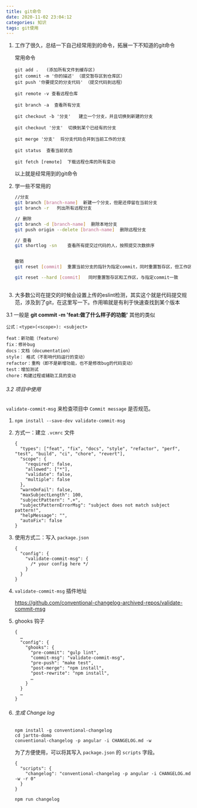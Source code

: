 ```yaml
---
title: git命令
date: 2020-11-02 23:04:12
categories: 知识
tags: git使用
---
```


1. 工作了很久，总结一下自己经常用到的命令，拓展一下不知道的git命令

   常用命令

   ```
   git add .   (添加所有文件到缓存区)
   git commit -m '你的描述' （提交暂存区到仓库区）
   git push '你要提交的分支代码' （提交代码到远程）
   
   git remote -v 查看远程仓库
   
   git branch -a  查看所有分支
   
   git checkout -b '分支'   建立一个分支，并且切换到新建的分支
   
   git checkout '分支'  切换到某个已经有的分支
   
   git merge '分支'  将分支代码合并到当前工作的分支
   
   git status  查看当前状态
   
   git fetch [remote]  下载远程仓库的所有变动
   ```

   以上就是经常用到的git命令

2. 学一些不常用的

   ```bash
   //分支
   git branch [branch-name]  新建一个分支，但是还停留在当前分支
   git branch -r   列出所有远程分支
   
   // 删除
   git branch -d [branch-name]  删除本地分支
   git push origin --delete [branch-name]  删除远程分支
   
   // 查看
   git shortlog -sn    查看所有提交过代码的人，按照提交次数排序
   
   
   撤销
   git reset [commit]  重置当前分支的指针为指定commit，同时重置暂存区，但工作区不变
   
   git reset --hard [commit]   同时重置暂存区和工作区，与指定commit一致
    
   ```

3.  大多数公司在提交的时候会设置上传的eslint检测，其实这个就是代码提交规范，涉及到了git，在这里写一下。作用嘛就是有利于快速查找到某个版本

   3.1 一般是 **git commit -m 'feat:做了什么样子的功能'**  其他的类似

   ```
   公式：<type>(<scope>): <subject>
   
   feat：新功能（feature）
   fix：修补bug
   docs：文档（documentation）
   style： 格式（不影响代码运行的变动）
   refactor：重构（即不是新增功能，也不是修改bug的代码变动）
   test：增加测试
   chore：构建过程或辅助工具的变动
   ```

   ###### 3.2 项目中使用

   `validate-commit-msg`  来检查项目中 `Commit message` 是否规范。

   1. ```
      npm install --save-dev validate-commit-msg
      ```

   2. 方式一：建立 `.vcmrc` 文件

      ```
      {
        "types": ["feat", "fix", "docs", "style", "refactor", "perf", "test", "build", "ci", "chore", "revert"],
        "scope": {
          "required": false,
          "allowed": ["*"],
          "validate": false,
          "multiple": false
        },
        "warnOnFail": false,
        "maxSubjectLength": 100,
        "subjectPattern": ".+",
        "subjectPatternErrorMsg": "subject does not match subject pattern!",
        "helpMessage": "",
        "autoFix": false
      }
      ```

   3. 使用方式二：写入 `package.json`

      ```
      {
        "config": {
          "validate-commit-msg": {
            /* your config here */
          }
        }
      }
      ```

   4. `validate-commit-msg` 插件地址

      https://github.com/conventional-changelog-archived-repos/validate-commit-msg

   5. ghooks 钩子

      ```
      {
        …
        "config": {
          "ghooks": {
            "pre-commit": "gulp lint",
            "commit-msg": "validate-commit-msg",
            "pre-push": "make test",
            "post-merge": "npm install",
            "post-rewrite": "npm install",
            …
          }
        }
        …
      }
      ```

   6. ###### 生成 Change log

      ```
      npm install -g conventional-changelog
      cd jartto-domo
      conventional-changelog -p angular -i CHANGELOG.md -w
      ```

      为了方便使用，可以将其写入 `package.json` 的 `scripts` 字段。

      ```
      {
        "scripts": {
          "changelog": "conventional-changelog -p angular -i CHANGELOG.md -w -r 0"
        }
      }
      
      npm run changelog
      ```

      

   